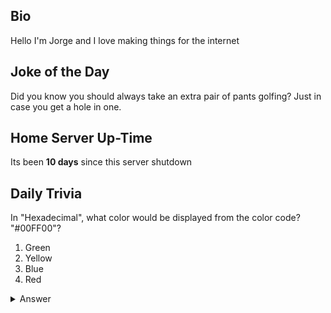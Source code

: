 ## Bio

Hello I'm Jorge and I love making things for the internet

## Joke of the Day

Did you know you should always take an extra pair of pants golfing? Just in case you get a hole in one.

## Home Server Up-Time

Its been **10 days** since this server shutdown


## Daily Trivia

In &quot;Hexadecimal&quot;, what color would be displayed from the color code? &quot;#00FF00&quot;?
 1. Green
 2. Yellow
 3. Blue
 4. Red

<details>
  <summary>Answer</summary>
  Green
</details>
